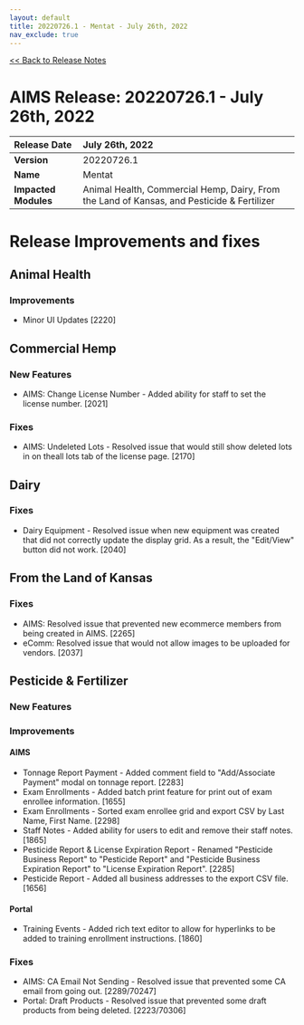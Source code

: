 ```yaml
---
layout: default
title: 20220726.1 - Mentat - July 26th, 2022
nav_exclude: true
---
```

[<< Back to Release Notes](/aims-docs/docs/release/)

# AIMS Release: 20220726.1 - July 26th, 2022

| **Release Date** | July 26th, 2022 |
| :--- | :--- |
| **Version** | 20220726.1 |
| **Name** | Mentat |
| **Impacted Modules** | Animal Health, Commercial Hemp, Dairy, From the Land of Kansas, and Pesticide & Fertilizer |


# Release Improvements and fixes

## **Animal Health**

### Improvements

- Minor UI Updates [2220]

## **Commercial Hemp**

### New Features

- AIMS: Change License Number - Added ability for staff to set the license number. [2021]

### Fixes

- AIMS: Undeleted Lots - Resolved issue that would still show deleted lots in on theall lots tab of the license page. [2170]

## **Dairy**

### Fixes

- Dairy Equipment - Resolved issue when new equipment was created that did not correctly update the display grid. As a result, the "Edit/View" button did not work. [2040]

## **From the Land of Kansas**

### Fixes

- AIMS: Resolved issue that prevented new ecommerce members from being created in AIMS. [2265]
- eComm: Resolved issue that would not allow images to be uploaded for vendors. [2037]

## **Pesticide & Fertilizer**

### New Features

### Improvements

#### AIMS

- Tonnage Report Payment - Added comment field to "Add/Associate Payment" modal on tonnage report. [2283]
- Exam Enrollments - Added batch print feature for print out of exam enrollee information. [1655]
- Exam Enrollments - Sorted exam enrollee grid and export CSV by Last Name, First Name. [2298]
- Staff Notes - Added ability for users to edit and remove their staff notes. [1865]
- Pesticide Report & License Expiration Report - Renamed "Pesticide Business Report" to "Pesticide Report" and "Pesticide Business Expiration Report" to "License Expiration Report". [2285]
- Pesticide Report - Added all business addresses to the export CSV file. [1656]

#### Portal

- Training Events - Added rich text editor to allow for hyperlinks to be added to training enrollment instructions. [1860]

### Fixes

- AIMS: CA Email Not Sending - Resolved issue that prevented some CA email from going out. [2289/70247]
- Portal: Draft Products - Resolved issue that prevented some draft products from being deleted. [2223/70306]

